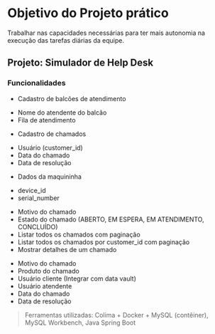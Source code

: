 # Objetivo do Projeto prático
Trabalhar nas capacidades necessárias para ter mais autonomia na execução das tarefas diárias da equipe.
## Projeto: Simulador de Help Desk
### Funcionalidades
- Cadastro de balcões de atendimento
* Nome do atendente do balcão
* Fila de atendimento
- Cadastro de chamados
* Usuário (customer_id)
* Data do chamado
* Data de resolução
- Dados da maquininha
* device_id
* serial_number
- Motivo do chamado
- Estado do chamado (ABERTO, EM ESPERA, EM ATENDIMENTO, CONCLUÍDO)
- Listar todos os chamados com paginação
- Listar todos os chamados por customer_id com paginação
- Mostrar detalhes de um chamado
* Motivo do chamado
* Produto do chamado
* Usuário cliente (Integrar com data vault)
* Usuário atendente
* Data do chamado
* Data de resolução

> Ferramentas utilizadas:
> Colima + Docker + MySQL (contêiner), MySQL Workbench, Java Spring Boot 


